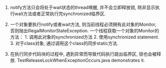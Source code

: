 1. notify方法只会将处于wait状态的thread唤醒, 并不会立即释放锁, 除非显示执行wait方法或者正常执行完synchronized临界区.

2. 一个对象要执行notify或者wait方法, 则当前线程必须拥有此对象的Monitor, 否则抛出IllegalMonitorStateException.
   一个线程获取一个对象的Monitor的方法：
        1. 调用此对象的synchronized方法
        2. 使用synchronized statement.
        3. 对于class对象, 通过调用这个class的同步static方法.

3. 在执行同步代码块的过程中, 遇到异常而导致代码执行跳出临界区, 锁也会被释放. TestReleaseLockWhenExceptionOccurs.java demonstrates it.
